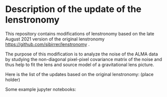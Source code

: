 # Description of the update of the lenstronomy

This repository contains modifications of lenstronomy based on the late August 2021 version of the original lenstronomy https://github.com/sibirrer/lenstronomy .

The purpose of this modification is to analyze the noise of the ALMA data by studying the non-diagonal pixel-pixel covariance matrix of the noise
and thus help to fit the lens and source model of a gravitational lens picture.

Here is the list of the updates based on the original lenstronomy: (place holder)

Some example jupyter notebooks:

